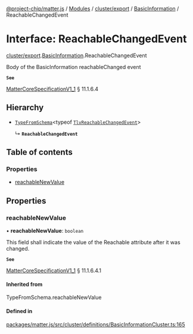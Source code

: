 [@project-chip/matter.js](../README.md) / [Modules](../modules.md) / [cluster/export](../modules/cluster_export.md) / [BasicInformation](../modules/cluster_export.BasicInformation.md) / ReachableChangedEvent

# Interface: ReachableChangedEvent

[cluster/export](../modules/cluster_export.md).[BasicInformation](../modules/cluster_export.BasicInformation.md).ReachableChangedEvent

Body of the BasicInformation reachableChanged event

**`See`**

[MatterCoreSpecificationV1_1](spec_export.MatterCoreSpecificationV1_1.md) § 11.1.6.4

## Hierarchy

- [`TypeFromSchema`](../modules/tlv_export.md#typefromschema)\<typeof [`TlvReachableChangedEvent`](../modules/cluster_export.BasicInformation.md#tlvreachablechangedevent)\>

  ↳ **`ReachableChangedEvent`**

## Table of contents

### Properties

- [reachableNewValue](cluster_export.BasicInformation.ReachableChangedEvent.md#reachablenewvalue)

## Properties

### reachableNewValue

• **reachableNewValue**: `boolean`

This field shall indicate the value of the Reachable attribute after it was changed.

**`See`**

[MatterCoreSpecificationV1_1](spec_export.MatterCoreSpecificationV1_1.md) § 11.1.6.4.1

#### Inherited from

TypeFromSchema.reachableNewValue

#### Defined in

[packages/matter.js/src/cluster/definitions/BasicInformationCluster.ts:165](https://github.com/project-chip/matter.js/blob/3adaded6/packages/matter.js/src/cluster/definitions/BasicInformationCluster.ts#L165)
